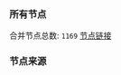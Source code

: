 ### 所有节点
合并节点总数: `1169`
[节点链接](https://raw.githubusercontent.com/rzhy1/11/master/sub/sub_merge_base64.txt)

### 节点来源
